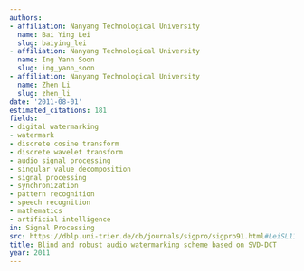 ```yaml
---
authors:
- affiliation: Nanyang Technological University
  name: Bai Ying Lei
  slug: baiying_lei
- affiliation: Nanyang Technological University
  name: Ing Yann Soon
  slug: ing_yann_soon
- affiliation: Nanyang Technological University
  name: Zhen Li
  slug: zhen_li
date: '2011-08-01'
estimated_citations: 181
fields:
- digital watermarking
- watermark
- discrete cosine transform
- discrete wavelet transform
- audio signal processing
- singular value decomposition
- signal processing
- synchronization
- pattern recognition
- speech recognition
- mathematics
- artificial intelligence
in: Signal Processing
src: https://dblp.uni-trier.de/db/journals/sigpro/sigpro91.html#LeiSL11
title: Blind and robust audio watermarking scheme based on SVD-DCT
year: 2011
---
```

